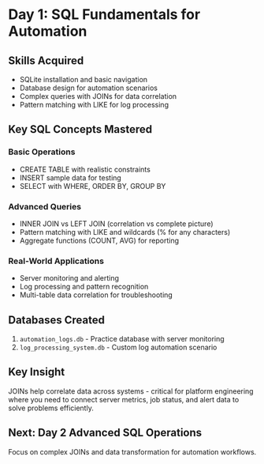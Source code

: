 # Day 1: SQL Fundamentals for Automation

## Skills Acquired
- SQLite installation and basic navigation
- Database design for automation scenarios
- Complex queries with JOINs for data correlation
- Pattern matching with LIKE for log processing

## Key SQL Concepts Mastered

### Basic Operations
- CREATE TABLE with realistic constraints
- INSERT sample data for testing
- SELECT with WHERE, ORDER BY, GROUP BY

### Advanced Queries
- INNER JOIN vs LEFT JOIN (correlation vs complete picture)
- Pattern matching with LIKE and wildcards (% for any characters)
- Aggregate functions (COUNT, AVG) for reporting

### Real-World Applications
- Server monitoring and alerting
- Log processing and pattern recognition
- Multi-table data correlation for troubleshooting

## Databases Created
1. `automation_logs.db` - Practice database with server monitoring
2. `log_processing_system.db` - Custom log automation scenario

## Key Insight
JOINs help correlate data across systems - critical for platform engineering where you need to connect server metrics, job status, and alert data to solve problems efficiently.

## Next: Day 2 Advanced SQL Operations
Focus on complex JOINs and data transformation for automation workflows.
